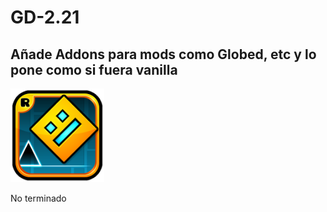 # GD-2.21
## Añade Addons para mods como Globed, etc y lo pone como si fuera vanilla

<img src="logo.png" width="150" alt="the mod's logo" />

No terminado